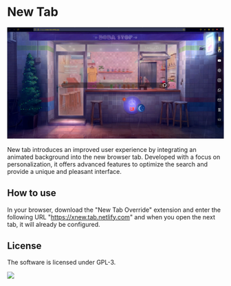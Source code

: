 # New Tab

<p align="center">
  <img src="img/site.png"/>
</p>

New tab introduces an improved user experience by integrating an animated background into the new browser tab. Developed with a focus on personalization, it offers advanced features to optimize the search and provide a unique and pleasant interface.

## How to use

In your browser, download the "New Tab Override" extension and enter the following URL "https://xnew.tab.netlify.com" and when you open the next tab, it will already be configured.

## License

 The software is licensed under GPL-3.

<p >
  <img src="https://i.imgur.com/9kXfG6P.png" />
</p>
